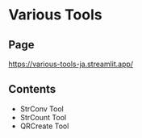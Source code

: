 # Various Tools

## Page
<https://various-tools-ja.streamlit.app/>

## Contents
- StrConv Tool
- StrCount Tool
- QRCreate Tool
